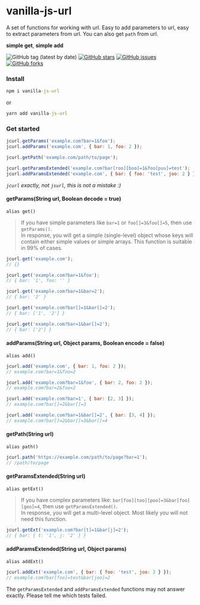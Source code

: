 # vanilla-js-url

A set of functions for working with url. Easy to add parameters to url, easy to extract parameters from url. You can also get `path` from url.

**simple get**, **simple add**

![GitHub tag (latest by date)](https://img.shields.io/github/v/tag/worka/vanilla-js-url)
[![GitHub stars](https://img.shields.io/github/stars/worka/vanilla-js-url)](https://github.com/worka/vanilla-js-url/stargazers)
[![GitHub issues](https://img.shields.io/github/issues/worka/vanilla-js-url)](https://github.com/worka/vanilla-js-url/issues)
[![GitHub forks](https://img.shields.io/github/forks/worka/vanilla-js-url)](https://github.com/worka/vanilla-js-url/network)

### Install

```cmd
npm i vanilla-js-url
```

or

```cmd
yarn add vanilla-js-url
```

### Get started

```javascript
jcurl.getParams('example.com?bar=1&foo');
jcurl.addParams('example.com', { bar: 1, foo: 2 });

jcurl.getPath('example.com/path/to/page');

jcurl.getParamsExtended('example.com?bar[roo][boo]=1&foo[puu]=test');
jcurl.addParamsExtended('example.com', { bar: { foo: 'test', joo: 2 } });
````

_`jcurl` exactly, not `jsurl`, this is not a mistake :)_

#### getParams(String url, Boolean decode = true)
`alias get()`

> If you have simple parameters like `bar=1` or `foo[]=3&foo[]=5`, then use `getParams()`.<br />
> In response, you will get a simple (single-level) object whose keys will contain either simple values or simple arrays.
> This function is suitable in 99% of cases.

```javascript
jcurl.get('example.com');
// {}

jcurl.get('example.com?bar=1&foo');
// { bar: '1', foo: '' }

jcurl.get('example.com?bar=1&bar=2');
// { bar: '2' }

jcurl.get('example.com?bar[]=1&bar[]=2');
// { bar: ['1', '2'] }

jcurl.get('example.com?bar=1&bar[]=2');
// { bar: ['2'] }
```

#### addParams(String url, Object params, Boolean encode = false)
`alias add()`

```javascript
jcurl.add('example.com', { bar: 1, foo: 2 });
// example.com?bar=1&foo=2

jcurl.add('example.com?bar=1&foo', { bar: 2, foo: 2 });
// example.com?bar=2&foo=2

jcurl.add('example.com?bar=1', { bar: [2, 3] });
// example.com?bar[]=2&bar[]=3

jcurl.add('example.com?bar=1&bar[]=2', { bar: [3, 4] });
// example.com?bar[]=2&bar[]=3&bar[]=4
```

#### getPath(String url)
`alias path()`

```javascript
jcurl.path('https://example.com/path/to/page?bar=1');
// /path/to/page
```

#### getParamsExtended(String url)
`alias getExt()`

> If you have complex parameters like: `bar[foo][too][poo]=3&bar[foo][goo]=4`, then use `getParamsExtended()`.<br />
> In response, you will get a multi-level object.
> Most likely you will not need this function.

```javascript
jcurl.getExt('example.com?bar[t]=1&bar[j]=2');
// { bar: { t: '1', j: '2' } }
```

#### addParamsExtended(String url, Object params)
`alias addExt()`

```javascript
jcurl.addExt('example.com', { bar: { foo: 'test', joo: 2 } });
// example.com?bar[foo]=test&bar[joo]=2
```

The `getParamsExtended` and `addParamsExtended` functions may not answer exactly. Please tell me which tests failed.

